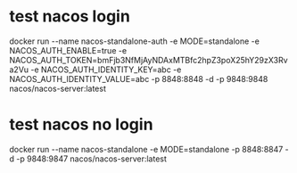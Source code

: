 # test nacos login
docker run --name nacos-standalone-auth -e MODE=standalone -e NACOS_AUTH_ENABLE=true -e NACOS_AUTH_TOKEN=bmFjb3NfMjAyNDAxMTBfc2hpZ3poX25hY29zX3Rva2Vu -e NACOS_AUTH_IDENTITY_KEY=abc -e NACOS_AUTH_IDENTITY_VALUE=abc -p 8848:8848 -d -p 9848:9848  nacos/nacos-server:latest

# test nacos no login
docker run --name nacos-standalone -e MODE=standalone   -p 8848:8847 -d -p 9848:9847  nacos/nacos-server:latest
